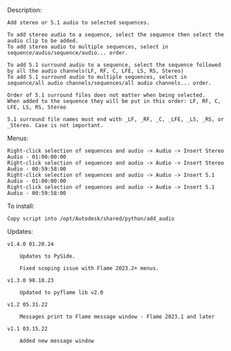 Description:

    Add stereo or 5.1 audio to selected sequences.

    To add stereo audio to a sequence, select the sequence then select the audio clip to be added.
    To add stereo audio to multiple sequences, select in sequence/audio/sequence/audio... order.

    To add 5.1 surround audio to a sequence, select the sequence followed by all the audio channels(LF, RF, C, LFE, LS, RS, Stereo)
    To add 5.1 surround audio to multiple sequences, select in sequence/all audio channels/sequences/all audio channels... order.

    Order of 5.1 surround files does not matter when being selected.
    When added to the sequence they will be put in this order: LF, RF, C, LFE, LS, RS, Stereo

    5.1 surround file names must end with _LF, _RF, _C, _LFE, _LS, _RS, or _Stereo. Case is not important.

Menus:

    Right-click selection of sequences and audio -> Audio -> Insert Stereo Audio - 01:00:00:00
    Right-click selection of sequences and audio -> Audio -> Insert Stereo Audio - 00:59:58:00
    Right-click selection of sequences and audio -> Audio -> Insert 5.1 Audio - 01:00:00:00
    Right-click selection of sequences and audio -> Audio -> Insert 5.1 Audio - 00:59:58:00

To install:

    Copy script into /opt/Autodesk/shared/python/add_audio

Updates:

    v1.4.0 01.20.24

        Updates to PySide.

        Fixed scoping issue with Flame 2023.2+ menus.

    v1.3.0 90.18.23

        Updated to pyflame lib v2.0

    v1.2 05.31.22

        Messages print to Flame message window - Flame 2023.1 and later

    v1.1 03.15.22

        Added new message window
